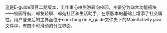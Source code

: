 这是E-guide项目二期版本，工作重心由旅游转向校园，主要分为四大功能板块——校园导航、邮友轻聊、邮苑社区和生活助手，在原版本的基础上增添了社交属性。用户登录后的主界面位于com.tongxin.e_guide文件夹下的MainActivity.java文件中，有四个可滑动的分立界面。

